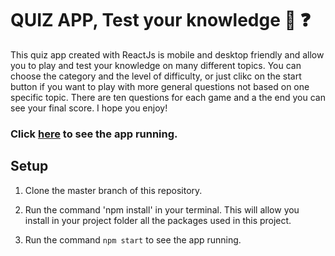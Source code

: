 #  QUIZ APP, Test your knowledge 📝 ❓

This quiz app created with ReactJs is mobile and desktop friendly and allow you to play and test your knowledge on many different topics.
You can choose the category and the level of difficulty, or just clikc on the start button if you want to play with more general questions not based on  one specific topic.
There are ten questions for each game and a the end you can see  your final score.
I hope you enjoy! 


### Click [here](http://francescocori.github.io/fra-quiz-app) to see the app running.


## Setup
1. Clone the master branch of this repository.

2. Run the command 'npm install' in your terminal. This will allow you install in your project folder all the packages used in this project.

3. Run the command `npm start` to see the app running.

